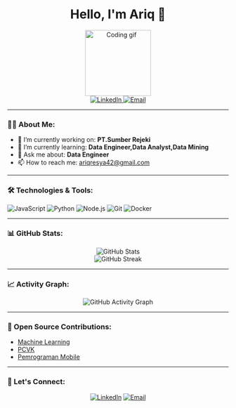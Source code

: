 <h1 align="center">Hello, I'm <strong>Ariq</strong> 👋</h1>

<p align="center">
  <img src="https://media.giphy.com/media/j5zq8egto5o5GlGbnO/giphy.gif" width="150px" alt="Coding gif"/>
  <br>
  <a href="https://www.linkedin.com/in/raden-ariq-resya-alauddine-017807231/">
    <img src="https://img.shields.io/badge/LinkedIn-0077B5?style=flat&logo=linkedin&logoColor=white" alt="LinkedIn">
  </a>
  <a href="mailto:ariqresya42@gmail.com">
    <img src="https://img.shields.io/badge/Email-D14836?style=flat&logo=gmail&logoColor=white" alt="Email">
  </a>
</p>

---

### 👨‍💻 About Me:

- 🔭 I’m currently working on: **PT.Sumber Rejeki**
- 🌱 I’m currently learning: **Data Engineer,Data Analyst,Data Mining**
- 💬 Ask me about: **Data Engineer**
- 📫 How to reach me: ariqresya42@gmail.com

---

### 🛠️ Technologies & Tools:

![JavaScript](https://img.shields.io/badge/JavaScript-F7DF1E?style=for-the-badge&logo=javascript&logoColor=black)
![Python](https://img.shields.io/badge/Python-3776AB?style=for-the-badge&logo=python&logoColor=white)
![Node.js](https://img.shields.io/badge/Node.js-339933?style=for-the-badge&logo=nodedotjs&logoColor=white)
![Git](https://img.shields.io/badge/Git-F05032?style=for-the-badge&logo=git&logoColor=white)
![Docker](https://img.shields.io/badge/Docker-2496ED?style=for-the-badge&logo=docker&logoColor=white)

---

### 📊 GitHub Stats:

<p align="center">
  <img src="https://github-readme-stats.vercel.app/api?username=radenariq&show_icons=true&theme=radical" alt="GitHub Stats"/>
  <br>
  <img src="https://github-readme-streak-stats.herokuapp.com/?user=radenariq&theme=radical" alt="GitHub Streak"/>
</p>

---

### 📈 Activity Graph:

<p align="center">
  <img src="https://github-readme-activity-graph.cyclic.app/graph?username=radenariq&theme=radical" alt="GitHub Activity Graph">
</p>

---

### 💼 Open Source Contributions:

- [Machine Learning](https://github.com/radenariq/MACHINE-LEARNING)
- [PCVK](https://github.com/radenariq/PCVK_Ganjil_2024-2025)
- [Pemrograman Mobile](https://github.com/radenariq/PEMROGRAMAN_MOBILE_2024-2025)

---

### 🤝 Let's Connect:

<p align="center">
  <a href="https://www.linkedin.com/in/raden-ariq-resya-alauddine-017807231/"><img src="https://img.shields.io/badge/LinkedIn-0077B5?style=flat&logo=linkedin&logoColor=white"     
     alt="LinkedIn"></a>
  <a href="mailto:ariqresya42@gmail.com"><img src="https://img.shields.io/badge/Email-D14836?style=flat&logo=gmail&logoColor=white" alt="Email"></a>
</p>
